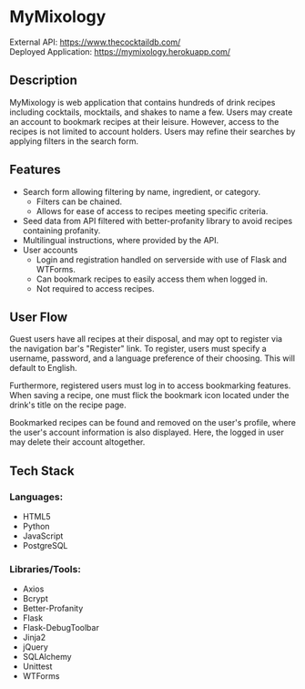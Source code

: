 # MyMixology

External API: https://www.thecocktaildb.com/  
Deployed Application: https://mymixology.herokuapp.com/


## Description
MyMixology is web application that contains hundreds of drink recipes including cocktails, mocktails, and shakes to name a few. Users may create an account to bookmark recipes at their leisure. However, access to the recipes is not limited to account holders. Users may refine their searches by applying filters in the search form.  

## Features

- Search form allowing filtering by name, ingredient, or category.
  - Filters can be chained.
  - Allows for ease of access to recipes meeting specific criteria.
- Seed data from API filtered with better-profanity library to avoid recipes containing profanity.
- Multilingual instructions, where provided by the API.
- User accounts
  - Login and registration handled on serverside with use of Flask and WTForms.
  - Can bookmark recipes to easily access them when logged in.
  - Not required to access recipes.

## User Flow

Guest users have all recipes at their disposal, and may opt to register via the navigation bar's "Register" link. To register, users must specify a username, password, and a language preference of their choosing. This will default to English.

Furthermore, registered users must log in to access bookmarking features. When saving a recipe, one must flick the bookmark icon located under the drink's title on the recipe page.

Bookmarked recipes can be found and removed on the user's profile, where the user's account information is also displayed. Here, the logged in user may delete their account altogether.

## Tech Stack

### Languages:
- HTML5
- Python
- JavaScript
- PostgreSQL
### Libraries/Tools:
- Axios
- Bcrypt
- Better-Profanity
- Flask
- Flask-DebugToolbar
- Jinja2
- jQuery
- SQLAlchemy
- Unittest
- WTForms